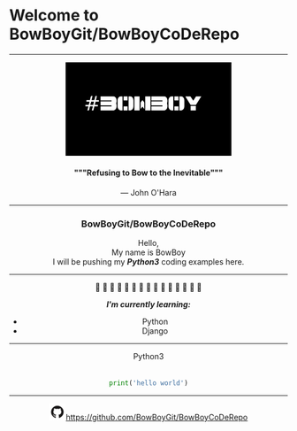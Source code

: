 
# Welcome to BowBoyGit/BowBoyCoDeRepo
*******
<div align="center">
<img src="images/compbowboy.png" width=300>

#### """Refusing to Bow to the Inevitable"""
— John O'Hara
*******

### BowBoyGit/BowBoyCoDeRepo
Hello,<br/>
My name is BowBoy<br/>
I will be pushing my ***Python3*** coding examples here.

*******
:snake: :snake: :snake: :snake: :snake: :snake: :snake: :snake: :snake: :snake: :snake: :snake: :snake: :snake: :snake:




***I'm currently learning:***
* Python
* Django
*******

Python3
```python

print('hello world')

```
*******

<img src="images/GitHub-Mark.png" width=30>https://github.com/BowBoyGit/BowBoyCoDeRepo</div>



























<!-- [GitHub](http://github.com) -->
<!-- <img src="images/pylogo.png" width=100>
![](images/pylogo.png) -->
<!-- As Grace Hopper said:
> I’ve always been more interested
> in the future than in the past. -->

<!-- ### 01 - The Basics -->



